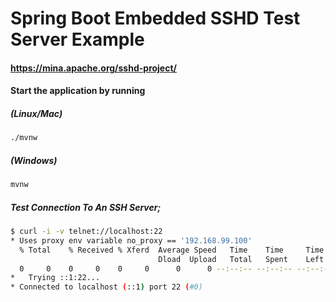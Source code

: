 # Spring Boot Embedded SSHD Test Server Example

#### https://mina.apache.org/sshd-project/

#### Start the application by running 

##### (Linux/Mac)

```sh
./mvnw 
```

##### (Windows)

```sh
mvnw 
```

##### Test Connection To An SSH Server;

```sh
$ curl -i -v telnet://localhost:22
* Uses proxy env variable no_proxy == '192.168.99.100'
  % Total    % Received % Xferd  Average Speed   Time    Time     Time  Current
                                 Dload  Upload   Total   Spent    Left  Speed
  0     0    0     0    0     0      0      0 --:--:-- --:--:-- --:--:--     0SSH-2.0-APACHE-SSHD-2.4.0
*   Trying ::1:22...
* Connected to localhost (::1) port 22 (#0)
```
